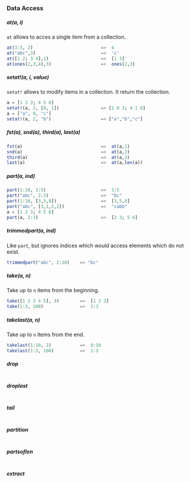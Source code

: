 ### <a name="accessors"></a>Data Access

##### at(a, i)

`at` allows to acces a single item from a collection.

```jl
at(3:5, 2)                          =>  4
at("abc",3)                         =>  'c'
at([1 2; 3 4],1)                    =>  [1 3]'
at(ones(2,3,4),3)                   =>  ones(2,3)
```

##### setat!(a, i, value)
`setat!` allows to modify items in a collection. It return the collection.
```jl
a = [1 2 3; 4 5 6]
setat!(a, 2, [0, 1])                => [1 0 3; 4 1 6]
a = ["a", 0, "c"]
setat!(a, 2, "b")                   => ["a","b","c"]
```

##### fst(a), snd(a), third(a), last(a)
```jl
fst(a)                              =>  at(a,1)
snd(a)                              =>  at(a,2)
third(a)                            =>  at(a,3)
last(a)                             =>  at(a,len(a))
```

##### part(a, ind)

```jl
part(1:10, 3:5)                     =>  3:5
part("abc", 2:3)                    =>  "bc"
part(1:10, [3,5,8])                 =>  [3,5,8]
part("abc", [3,1,2,2])              =>  "cabb"
a = [1 2 3; 4 5 6]
part(a, 2:3)                        =>  [2 3; 5 6]
```

##### trimmedpart(a, ind)
Like `part`, but ignores indices which would access elements which do not exist.
```jl
trimmedpart("abc", 2:10)    => "bc"
```

##### take(a, n)
Take up to `n` items from the beginning.
```jl
take([1 2 3 4 5], 3)        =>  [1 2 3]
take(1:3, 100)              =>  1:3
```

##### takelast(a, n)
Take up to `n` items from the end.
```jl
takelast(1:10, 2)           =>  9:10
takelast(1:3, 100)          =>  1:3

```

##### drop
```jl

```

##### droplast
```jl

```

##### tail
```jl

```

##### partition
```jl

```

##### partsoflen
```jl

```

##### extract
```jl

```

